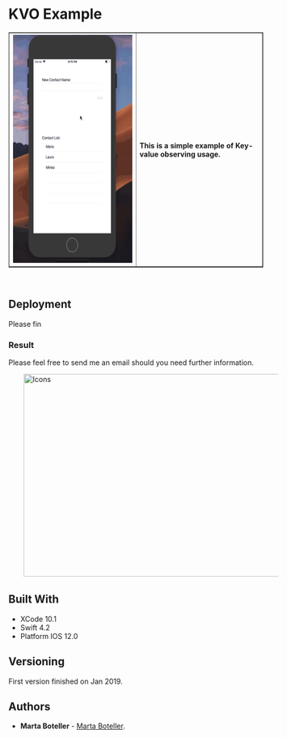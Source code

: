 # KVO Example

<table border=1 bordercolorlight=white>
<tr>
<th width=50%>
<img src="https://github.com/martaboteller/KVOExample/blob/master/KVOExample/resources/kvo.gif?raw=true" width="300" height="450"> 
</th>
<th align="left" width=50%>
  This is a simple example of Key-value observing usage.
</th>
</tr>
</table>






&nbsp;

## Deployment

Please fin
&nbsp;


### Result


Please feel free to send me an email should you need further information.

<img src="https://github.com/martaboteller/MyPlaces/blob/master/MyPlaces/imagesForReadme/blackIphoneTable.png?raw=true" width="550" height="400" title="Icons" hspace="30">

## Built With

* XCode 10.1
* Swift 4.2
* Platform IOS 12.0

## Versioning

First version finished on Jan 2019.

## Authors

* **Marta Boteller** - [Marta Boteller](https://github.com/martaboteller).

